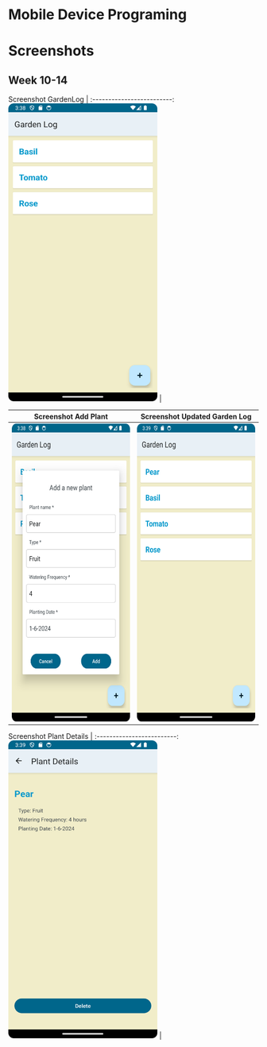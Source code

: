 # Mobile Device Programing


# Screenshots




<h2>Week 10-14</h2>

Screenshot GardenLog         | 
:-------------------------:
<img src="Screenshots/Screenshot_gardenlog.png" width="300" height="600"/> | 

Screenshot Add Plant       | Screenshot Updated Garden Log     |
:-------------------------:|:-------------------------:
<img src="Screenshots/Screenshot_addplant.png" width="300" height="600"/> | <img src="Screenshots/Screenshot_gardenlog_added.png" width="300" height="600"/>

Screenshot Plant Details  |
:-------------------------:
<img src="Screenshots/Screenshot_plantdetails.png" width="300" height="600"/> | 
